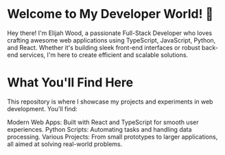 # Welcome to My Developer World! 👋
Hey there! I'm Elijah Wood, a passionate Full-Stack Developer who loves crafting awesome web applications using TypeScript, JavaScript, Python, and React. Whether it's building sleek front-end interfaces or robust back-end services, I'm here to create efficient and scalable solutions.

# What You'll Find Here
This repository is where I showcase my projects and experiments in web development. You'll find:

Modern Web Apps: Built with React and TypeScript for smooth user experiences.
Python Scripts: Automating tasks and handling data processing.
Various Projects: From small prototypes to larger applications, all aimed at solving real-world problems.
